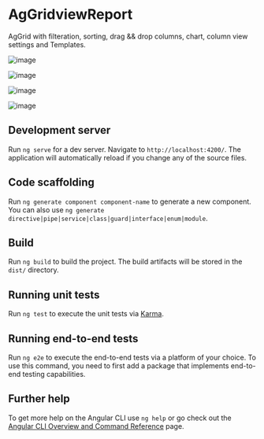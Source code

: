 # AgGridviewReport

AgGrid with filteration, sorting, drag && drop columns, chart, column view settings and Templates.


![image](https://user-images.githubusercontent.com/81885148/193041545-28cc7410-5560-4c5d-adc7-1d720ce6c920.png)

![image](https://user-images.githubusercontent.com/81885148/193041616-f18ae2ae-bae1-42db-8d59-da090a5f7e1d.png)

![image](https://user-images.githubusercontent.com/81885148/193041869-735033dd-9ff0-4808-bdc7-04d61a013fdf.png)

![image](https://user-images.githubusercontent.com/81885148/193042085-fe1c8319-1778-4bb2-a92b-db108e552ef9.png)


## Development server

Run `ng serve` for a dev server. Navigate to `http://localhost:4200/`. The application will automatically reload if you change any of the source files.

## Code scaffolding

Run `ng generate component component-name` to generate a new component. You can also use `ng generate directive|pipe|service|class|guard|interface|enum|module`.

## Build

Run `ng build` to build the project. The build artifacts will be stored in the `dist/` directory.

## Running unit tests

Run `ng test` to execute the unit tests via [Karma](https://karma-runner.github.io).

## Running end-to-end tests

Run `ng e2e` to execute the end-to-end tests via a platform of your choice. To use this command, you need to first add a package that implements end-to-end testing capabilities.

## Further help

To get more help on the Angular CLI use `ng help` or go check out the [Angular CLI Overview and Command Reference](https://angular.io/cli) page.
